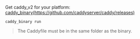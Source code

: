 Get caddy_v2 for your platform: [caddy_binary(https://github.com/caddyserver/caddy/releases)](https://github.com/caddyserver/caddy/releases)

```caddy_binary run```

> The Caddyfile must be in the same folder as the binary.
